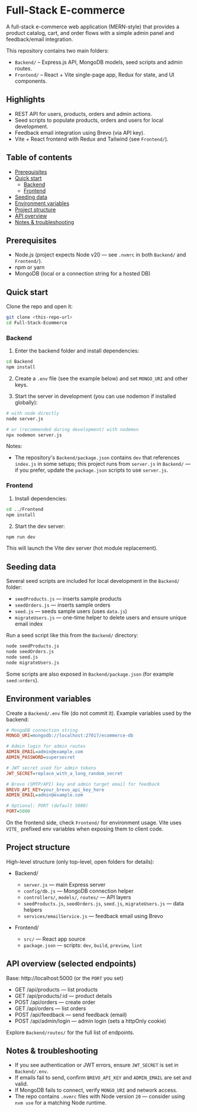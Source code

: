 # Full-Stack E-commerce

A full-stack e-commerce web application (MERN-style) that provides a product catalog, cart, and order flows with a simple admin panel and feedback/email integration.

This repository contains two main folders:

 - `Backend/` – Express.js API, MongoDB models, seed scripts and admin routes.
 - `Frontend/` – React + Vite single-page app, Redux for state, and UI components.

## Highlights

 - REST API for users, products, orders and admin actions.
 - Seed scripts to populate products, orders and users for local development.
 - Feedback email integration using Brevo (via API key).
 - Vite + React frontend with Redux and Tailwind (see `Frontend/`).

## Table of contents

 - [Prerequisites](#prerequisites)
 - [Quick start](#quick-start)
	 - [Backend](#backend)
	 - [Frontend](#frontend)
 - [Seeding data](#seeding-data)
 - [Environment variables](#environment-variables)
 - [Project structure](#project-structure)
 - [API overview](#api-overview)
 - [Notes & troubleshooting](#notes--troubleshooting)

## Prerequisites

 - Node.js (project expects Node v20 — see `.nvmrc` in both `Backend/` and `Frontend/`).
 - npm or yarn
 - MongoDB (local or a connection string for a hosted DB)

## Quick start

Clone the repo and open it:

```bash
git clone <this-repo-url>
cd Full-Stack-Ecommerce
```

### Backend

1. Enter the backend folder and install dependencies:

```bash
cd Backend
npm install
```

2. Create a `.env` file (see the example below) and set `MONGO_URI` and other keys.

3. Start the server in development (you can use nodemon if installed globally):

```bash
# with node directly
node server.js

# or (recommended during development) with nodemon
npx nodemon server.js
```

Notes:

 - The repository's `Backend/package.json` contains `dev` that references `index.js` in some setups; this project runs from `server.js` in `Backend/` — if you prefer, update the `package.json` scripts to use `server.js`.

### Frontend

1. Install dependencies:

```bash
cd ../Frontend
npm install
```

2. Start the dev server:

```bash
npm run dev
```

This will launch the Vite dev server (hot module replacement).

## Seeding data

Several seed scripts are included for local development in the `Backend/` folder:

 - `seedProducts.js` — inserts sample products
 - `seedOrders.js` — inserts sample orders
 - `seed.js` — seeds sample users (uses `data.js`)
 - `migrateUsers.js` — one-time helper to delete users and ensure unique email index

Run a seed script like this from the `Backend/` directory:

```bash
node seedProducts.js
node seedOrders.js
node seed.js
node migrateUsers.js
```

Some scripts are also exposed in `Backend/package.json` (for example `seed:orders`).

## Environment variables

Create a `Backend/.env` file (do not commit it). Example variables used by the backend:

```ini
# MongoDB connection string
MONGO_URI=mongodb://localhost:27017/ecommerce-db

# Admin login for admin routes
ADMIN_EMAIL=admin@example.com
ADMIN_PASSWORD=supersecret

# JWT secret used for admin tokens
JWT_SECRET=replace_with_a_long_random_secret

# Brevo (SMTP/API) key and admin target email for feedback
BREVO_API_KEY=your_brevo_api_key_here
ADMIN_EMAIL=admin@example.com

# Optional: PORT (default 5000)
PORT=5000
```

On the frontend side, check `Frontend/` for environment usage. Vite uses `VITE_` prefixed env variables when exposing them to client code.

## Project structure

High-level structure (only top-level, open folders for details):

 - Backend/
	 - `server.js` — main Express server
	 - `config/db.js` — MongoDB connection helper
	 - `controllers/`, `models/`, `routes/` — API layers
	 - `seedProducts.js`, `seedOrders.js`, `seed.js`, `migrateUsers.js` — data helpers
	 - `services/emailService.js` — feedback email using Brevo

 - Frontend/
	 - `src/` — React app source
	 - `package.json` — scripts: `dev`, `build`, `preview`, `lint`

## API overview (selected endpoints)

Base: http://localhost:5000 (or the `PORT` you set)

 - GET  /api/products — list products
 - GET  /api/products/:id — product details
 - POST /api/orders — create order
 - GET  /api/orders — list orders
 - POST /api/feedback — send feedback (email)
 - POST /api/admin/login — admin login (sets a httpOnly cookie)

Explore `Backend/routes/` for the full list of endpoints.

## Notes & troubleshooting

 - If you see authentication or JWT errors, ensure `JWT_SECRET` is set in `Backend/.env`.
 - If emails fail to send, confirm `BREVO_API_KEY` and `ADMIN_EMAIL` are set and valid.
 - If MongoDB fails to connect, verify `MONGO_URI` and network access.
 - The repo contains `.nvmrc` files with Node version `20` — consider using `nvm use` for a matching Node runtime.




